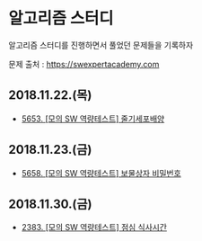 # 알고리즘 스터디
알고리즘 스터디를 진행하면서 풀었던 문제들을 기록하자  

문제 출처 : https://swexpertacademy.com

## 2018.11.22.(목)
- [5653. [모의 SW 역량테스트] 줄기세포배양](solving/2018_11_22_5653_StemCellCulture.md)

## 2018.11.23.(금)
- [5658. [모의 SW 역량테스트] 보물상자 비밀번호](solving/2018_11_23_5658_TreasureBoxPassword.md)

## 2018.11.30.(금)
- [2383. [모의 SW 역량테스트] 점심 식사시간](solving/2019_11_30_2383_LunchTime.md)

    
